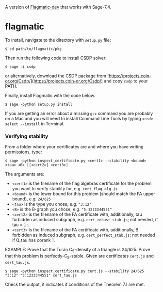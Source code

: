 
A version of [Flagmatic-dev](https://github.com/jsliacan/flagmatic-dev) that works with Sage-7.4.


flagmatic
=============

To install, navigate to the directory with `setup.py` file:

    $ cd path/to/flagmatic/pkg

Then run the following code to install CSDP solver:

    $ sage -i csdp

or alternatively, download the CSDP package from [https://projects.coin-or.org/Csdp/](https://projects.coin-or.org/Csdp/) and copy `csdp` to your PATH.

Finally, install Flagmatic with the code below.

    $ sage -python setup.py install

If you are getting an error about a missing `gcc` command you are probably on a Mac and  you will need to install Command Line Tools by typing `xcode-select --install` in Terminal.

### Verifying stability ###

From a folder where your certificates are and where you have writing permissions, type:

    $ sage -python inspect_certificate.py <cert1> --stability <bound> <tau> <B> [[<cert2>] <cert3>]

The arguments are:
  
  * `<cert1>` is the filename of the flag algebras certificate for the problem you want to verify stability for, e.g. `cert_flag_alg.js`
  * `<bound>` is the lower bound for this problem (should match the FA upper bound), e.g. `24/625`
  * `<tau>` is the type you chose, e.g. `"3:12"`
  * `<B>` is the B-graph you chose, e.g. `"5:1223344551"`
  * `<cert2>` is the filename of the FA certificate with, additionally, tau forbidden as induced subgraph, e.g. `cert_robust_stab.js`; not needed, if tau = `1:`.
  * `<cert3>` is the filename of the FA certificate with, additionally, B forbidden as induced subgraph, e.g. `cert_perfect_stab.js`; not needed if Q_tau has corank 1.

EXAMPLE:
Prove that the Turán C<sub>5</sub>-density of a triangle is 24/625. Prove that this problem is perfectly-C<sub>5</sub>-stable. Given are certificates `cert.js` and `cert_tau.js`. 

    $ sage -python inspect_certificate.py cert.js --stability 24/625 "3:12" "5:1223344551" cert_tau.js

Check the output, it indicates if conditions of the Theorem 7.1 are met.